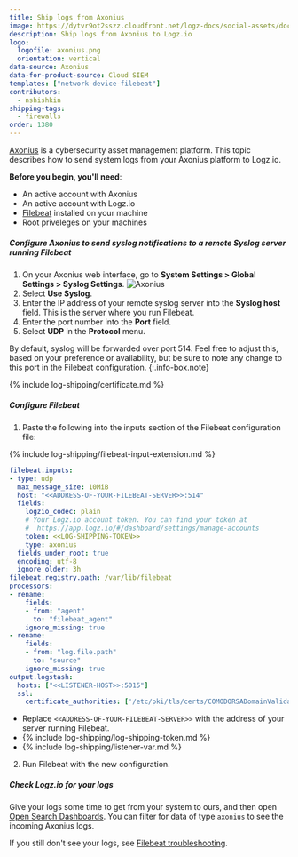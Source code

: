 ```yaml
---
title: Ship logs from Axonius
image: https://dytvr9ot2sszz.cloudfront.net/logz-docs/social-assets/docs-social.jpg
description: Ship logs from Axonius to Logz.io
logo:
  logofile: axonius.png
  orientation: vertical
data-source: Axonius
data-for-product-source: Cloud SIEM
templates: ["network-device-filebeat"]
contributors:
  - nshishkin
shipping-tags:
  - firewalls
order: 1380
---
```

[Axonius](https://www.axonius.com/) is a cybersecurity asset management platform. This topic describes how to send system logs from your Axonius platform to Logz.io. 

**Before you begin, you'll need**:

* An active account with Axonius
* An active account with Logz.io
* [Filebeat](https://www.elastic.co/guide/en/beats/filebeat/current/filebeat-installation.html) installed on your machine
* Root priveleges on your machines 

<div class="tasklist">


##### Configure Axonius to send syslog notifications to a remote Syslog server running Filebeat

1. On your Axonius web interface, go to **System Settings > Global Settings > Syslog Settings**.
![Axonius](https://dytvr9ot2sszz.cloudfront.net/logz-docs/axonius/axonius514.png)
2. Select **Use Syslog**.
3. Enter the IP address of your remote syslog server into the **Syslog host** field. This is the server where you run Filebeat.
4. Enter the port number into the **Port** field.
5. Select **UDP** in the **Protocol** menu.

  
<!-- info-box-start:info -->
By default, syslog will be forwarded over port 514. Feel free to adjust this, based on your preference or availability, but be sure to note any change to this port in the Filebeat configuration.
{:.info-box.note}
<!-- info-box-end -->

{% include log-shipping/certificate.md %}


##### Configure Filebeat

1. Paste the following into the inputs section of the Filebeat configuration file:

{% include log-shipping/filebeat-input-extension.md %}


   ```yaml
   filebeat.inputs:
   - type: udp
     max_message_size: 10MiB
     host: "<<ADDRESS-OF-YOUR-FILEBEAT-SERVER>>:514"
     fields:
       logzio_codec: plain
       # Your Logz.io account token. You can find your token at
       #  https://app.logz.io/#/dashboard/settings/manage-accounts
       token: <<LOG-SHIPPING-TOKEN>>
       type: axonius
     fields_under_root: true
     encoding: utf-8
     ignore_older: 3h
   filebeat.registry.path: /var/lib/filebeat
   processors:
   - rename:
       fields:
       - from: "agent"
         to: "filebeat_agent"
       ignore_missing: true
   - rename:
       fields:
       - from: "log.file.path"
         to: "source"
       ignore_missing: true
   output.logstash:
     hosts: ["<<LISTENER-HOST>>:5015"]
     ssl:
       certificate_authorities: ['/etc/pki/tls/certs/COMODORSADomainValidationSecureServerCA.crt']
   ```
  
   * Replace `<<ADDRESS-OF-YOUR-FILEBEAT-SERVER>>` with the address of your server running Filebeat.
   * {% include log-shipping/log-shipping-token.md %}
   * {% include log-shipping/listener-var.md %}

2. Run Filebeat with the new configuration.

##### Check Logz.io for your logs

Give your logs some time to get from your system to ours, and then open [Open Search Dashboards](https://app.logz.io/#/dashboard/osd). You can filter for data of type `axonius` to see the incoming Axonius logs.
  
If you still don't see your logs, see [Filebeat troubleshooting](https://docs.logz.io/shipping/log-sources/filebeat.html#troubleshooting).


</div>

